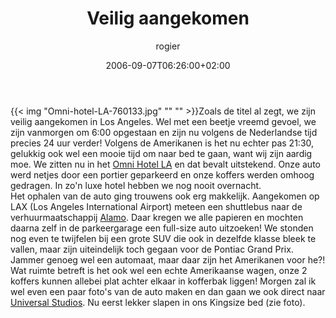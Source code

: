 ﻿---
title: Veilig aangekomen
author: rogier
type: post
date: 2006-09-07T06:26:00+02:00
url: /weblog/2006/09/07/veilig-aangekomen/
commentFolder: 2006-09-07-veilig-aangekomen
categories:
- Vakantie
tags:
- Amerika
- westkust
resources:
- src: Omni-hotel-LA-760133.jpg

---
{{< img "Omni-hotel-LA-760133.jpg" ""  "" >}}Zoals de titel al zegt, we zijn veilig aangekomen in Los Angeles. Wel met een beetje vreemd gevoel, we zijn vanmorgen om 6:00 opgestaan en zijn nu volgens de Nederlandse tijd precies 24 uur verder! Volgens de Amerikanen is het nu echter pas 21:30, gelukkig ook wel een mooie tijd om naar bed te gaan, want wij zijn aardig moe. We zitten nu in het [Omni Hotel LA](http://www.omnihotels.com/FindAHotel/LosAngelesCaliforniaPlaza.aspx) en dat bevalt uitstekend. Onze auto werd netjes door een portier geparkeerd en onze koffers werden omhoog gedragen. In zo'n luxe hotel hebben we nog nooit overnacht.  
Het ophalen van de auto ging trouwens ook erg makkelijk. Aangekomen op LAX (Los Angeles International Airport) meteen een shuttlebus naar de verhuurmaatschappij [Alamo](http://www.alamo.com/). Daar kregen we alle papieren en mochten daarna zelf in de parkeergarage een full-size auto uitzoeken! We stonden nog even te twijfelen bij een grote SUV die ook in dezelfde klasse bleek te vallen, maar zijn uiteindelijk toch gegaan voor de Pontiac Grand Prix. Jammer genoeg wel een automaat, maar daar zijn het Amerikanen voor he?! Wat ruimte betreft is het ook wel een echte Amerikaanse wagen, onze 2 koffers kunnen allebei plat achter elkaar in kofferbak liggen! Morgen zal ik wel even een paar foto's van de auto maken en dan gaan we ook direct naar [Universal Studios](http://themeparks.universalstudios.com/hollywood/website/index.html). Nu eerst lekker slapen in ons Kingsize bed (zie foto).
